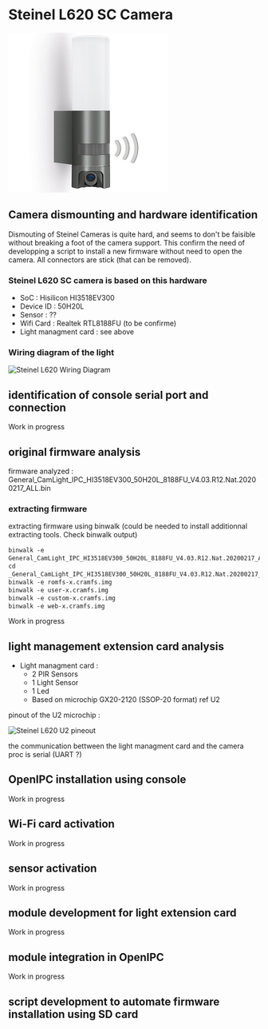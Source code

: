 # Steinel L620 SC Camera

![Steinel L620](../ressource/steinel-l-620-cam-sc-small.jpg)

## Camera dismounting and hardware identification

Dismouting of Steinel Cameras is quite hard, and seems to don't be faisible without breaking a foot of the camera support. This confirm the need of developping a script to install a new firmware without need to open the camera. All connectors are stick (that can be removed).

### Steinel L620 SC camera is based on this hardware
- SoC : Hisilicon HI3518EV300
- Device ID : 50H20L
- Sensor : ??
- Wifi Card : Realtek RTL8188FU (to be confirme)
- Light managment card : see above

### Wiring diagram of the light

![Steinel L620 Wiring Diagram](/ressources/steinel-l-620-sc-wirring-diagram.png)

## identification of console serial port and connection
Work in progress

## original firmware analysis

firmware analyzed : General_CamLight_IPC_HI3518EV300_50H20L_8188FU_V4.03.R12.Nat.20200217_ALL.bin

### extracting firmware

extracting firmware using binwalk (could be needed to install additionnal extracting tools. Check binwalk output)

```
binwalk -e General_CamLight_IPC_HI3518EV300_50H20L_8188FU_V4.03.R12.Nat.20200217_ALL.bin
cd _General_CamLight_IPC_HI3518EV300_50H20L_8188FU_V4.03.R12.Nat.20200217_ALL.bin.extracted
binwalk -e romfs-x.cramfs.img
binwalk -e user-x.cramfs.img
binwalk -e custom-x.cramfs.img
binwalk -e web-x.cramfs.img
```



Work in progress

## light management extension card analysis

- Light managment card :
  - 2 PIR Sensors
  - 1 Light Sensor
  - 1 Led
  - Based on microchip GX20-2120 (SSOP-20 format) ref U2

pinout of the U2 microchip :

![Steinel L620 U2 pineout](/ressources/steinel-l-620-sc-U2-pinout.png)

the communication bettween the light managment card and the camera proc is serial (UART ?)

## OpenIPC installation using console
Work in progress

## Wi-Fi card activation
Work in progress

## sensor activation
Work in progress

## module development for light extension card
Work in progress

## module integration in OpenIPC
Work in progress

## script development to automate firmware installation using SD card
